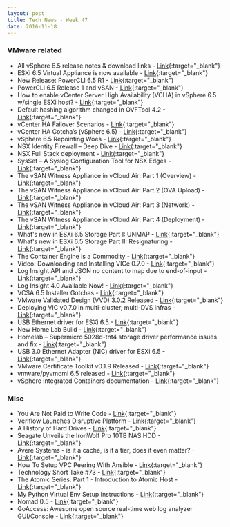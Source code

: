```yaml
---
layout: post
title: Tech News - Week 47
date: 2016-11-18
---
```


### VMware related

* All vSphere 6.5 release notes & download links -
  [Link](http://www.virtuallyghetto.com/2016/11/vsphere65.html){:target="_blank"}
* ESXi 6.5 Virtual Appliance is now available - 
  [Link](http://www.virtuallyghetto.com/2016/11/esxi-6-5-virtual-appliance-is-now-available.html){:target="_blank"}
* New Release: PowerCLI 6.5 R1 - 
  [Link](http://blogs.vmware.com/PowerCLI/2016/11/new-release-powercli-6-5-r1.html){:target="_blank"}
* PowerCLI 6.5 Release 1 and vSAN - 
  [Link](http://cormachogan.com/2016/11/18/powercli-6-5-release-1-vsan/){:target="_blank"}
* How to enable vCenter Server High Availability (VCHA) in vSphere 6.5 w/single ESXi host? - 
  [Link](http://www.virtuallyghetto.com/2016/11/how-to-enable-vcenter-server-high-availability-vcha-in-vsphere-6-5-wsingle-esxi-host.html){:target="_blank"}
* Default hashing algorithm changed in OVFTool 4.2 - 
  [Link](http://www.virtuallyghetto.com/2016/11/default-hashing-algorithm-changed-in-ovftool-4-2-preventing-ovfova-import-using-vsphere-c-client.html){:target="_blank"}
* vCenter HA Failover Scenarios - 
  [Link](https://haveyoutriedreinstalling.com/2016/11/16/vcenter-ha-failover-scenarios/){:target="_blank"}
* vCenter HA Gotcha’s (vSphere 6.5) - 
  [Link](https://haveyoutriedreinstalling.com/2016/11/15/vcenter-ha-gotchas-vsphere-6-5/){:target="_blank"}
* vSphere 6.5 Repointing Woes - 
  [Link](https://haveyoutriedreinstalling.com/2016/11/18/vsphere-6-5-repointing-woes/){:target="_blank"}
* NSX Identity Firewall – Deep Dive - 
  [Link](http://www.routetocloud.com/2016/11/nsx-identity-firewall-deep-dive/){:target="_blank"}
* NSX Full Stack deployment - 
  [Link](http://networkinferno.net/nsx-full-stack-deployment){:target="_blank"}
* SysSet – A Syslog Configuration Tool for NSX Edges - 
  [Link](http://networkinferno.net/sysset-a-syslog-configuration-tool-for-nsx-edges){:target="_blank"}
* The vSAN Witness Appliance in vCloud Air: Part 1 (Overview) - 
  [Link](https://blogs.vmware.com/virtualblocks/2016/11/16/vsan-witness-in-vca-p1/){:target="_blank"}
* The vSAN Witness Appliance in vCloud Air: Part 2 (OVA Upload) - 
  [Link](https://blogs.vmware.com/virtualblocks/2016/11/16/vsan-witness-in-vca-p2/){:target="_blank"}
* The vSAN Witness Appliance in vCloud Air: Part 3 (Network) - 
  [Link](http://blogs.vmware.com/virtualblocks/2016/11/16/vsan-witness-in-vca-p3/){:target="_blank"}
* The vSAN Witness Appliance in vCloud Air: Part 4 (Deployment) -
  [Link](https://blogs.vmware.com/virtualblocks/2016/11/16/vsan-witness-in-vca-p4/){:target="_blank"}
* What's new in ESXi 6.5 Storage Part I: UNMAP - 
  [Link](http://www.codyhosterman.com/2016/11/whats-new-in-esxi-6-5-storage-part-i-unmap/){:target="_blank"}
* What's new in ESXi 6.5 Storage Part II: Resignaturing -
  [Link](http://www.codyhosterman.com/2016/11/whats-new-in-esxi-6-5-storage-part-ii-resignaturing/){:target="_blank"}
* The Container Engine is a Commodity - 
  [Link](http://bensdoings.com/2016/11/18/the-container-engine-is-a-commodity/){:target="_blank"}
* Video: Downloading and Installing VICe 0.7.0 - 
  [Link](http://bensdoings.com/2016/11/14/downloading-and-installing-vice/){:target="_blank"}
* Log Insight API and JSON no content to map due to end-of-input -
  [Link](http://sflanders.net/2016/11/17/log-insight-api-json-no-content-map-due-end-input/){:target="_blank"} 
* Log Insight 4.0 Available Now! - 
  [Link](http://sflanders.net/2016/11/16/log-insight-4-0-available-now/){:target="_blank"}
* VCSA 6.5 Installer Gotchas - 
  [Link](http://sflanders.net/2016/11/18/vcsa-6-5-installer-gotchas/){:target="_blank"}
* VMware Validated Design (VVD) 3.0.2 Released - 
  [Link](https://www.vmware.com/go/vvd-sddc){:target="_blank"}
* Deploying VIC v0.7.0 in multi-cluster, multi-DVS infras - 
  [Link](http://cormachogan.com/2016/11/17/deploying-vic-v0-7-0-multi-cluster-multi-dvs-infras/){:target="_blank"}
* USB Ethernet driver for ESXi 6.5 - 
  [Link](http://www.devtty.uk/homelab/USB-Ethernet-driver-for-ESXi-6.5/){:target="_blank"}
* New Home Lab Build - 
  [Link](https://vwilmo.wordpress.com/2016/11/14/new-home-lab-build/){:target="_blank"}
* Homelab – Supermicro 5028d-tnt4 storage driver performance issues and fix - 
  [Link](http://anthonyspiteri.net/homelab-supermicro-5020d-tnt4-storage-driver-performance-issues-and-fix/){:target="_blank"}
* USB 3.0 Ethernet Adapter (NIC) driver for ESXi 6.5 - 
  [Link](http://www.virtuallyghetto.com/2016/11/usb-3-0-ethernet-adapter-nic-driver-for-esxi-6-5.html){:target="_blank"}
* VMware Certificate Toolkit v0.1.9 Released - 
  [Link](http://pierrelx.com/vmware-certificate-toolkit-v0-1-8/){:target="_blank"}
* vmware/pyvmomi 6.5 released -
  [Link](https://github.com/vmware/pyvmomi){:target="_blank"}
* vSphere Integrated Containers documentation - 
  [Link](https://vmware.github.io/vic-product/index.html#getting-started){:target="_blank"}



### Misc

* You Are Not Paid to Write Code - 
  [Link](http://bravenewgeek.com/you-are-not-paid-to-write-code){:target="_blank"}
* Veriflow Launches Disruptive Platform - 
  [Link](http://www.veriflow.net/veriflow-launches-disruptive-platform-survey-reveals-complexity-change-human-factors-cause-network-outages-vulnerabilities/){:target="_blank"}
* A History of Hard Drives - 
  [Link](https://www.backblaze.com/blog/history-hard-drives/){:target="_blank"}
* Seagate Unveils the IronWolf Pro 10TB NAS HDD - 
  [Link](http://www.storagereview.com/seagate_unveils_the_ironwolf_pro_10tb_nas_hdd){:target="_blank"}
* Avere Systems - is it a cache, is it a tier, does it even matter? - 
  [Link](https://blog.edmorgan.info/sfd11/2016/11/14/SFD11-Avere.html){:target="_blank"}
* How To Setup VPC Peering With Ansible -
  [Link](http://darrylcauldwell.com/ansible-vpc-peering/){:target="_blank"} 
* Technology Short Take #73 -
  [Link](http://blog.scottlowe.org/2016/11/18/technology-short-take-73/){:target="_blank"}
* The Atomic Series. Part 1 - Introduction to Atomic Host - 
  [Link](http://blog.jreypo.io/red%20hat/linux/cloud-native/the-atomic-series-part-1-introduction-to-atomic-host/){:target="_blank"}
* My Python Virtual Env Setup Instructions - 
  [Link](http://www.sneaku.com/2016/11/17/my-python-virtual-env-setup-instructions/){:target="_blank"}
* Nomad 0.5 - 
  [Link](https://www.hashicorp.com/blog/nomad-0-5.html){:target="_blank"}
* GoAccess: Awesome open source real-time web log analyzer GUI/Console - 
  [Link](https://goaccess.io/){:target="_blank"}
